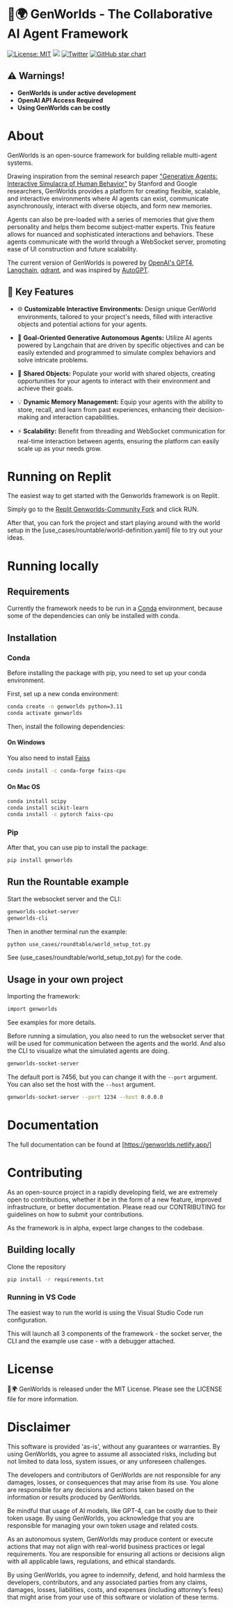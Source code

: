 # 🧬🌍 GenWorlds - The Collaborative AI Agent Framework

[![License: MIT](https://img.shields.io/badge/License-MIT-green.svg)](https://opensource.org/license/mit/) 
[![](https://dcbadge.vercel.app/api/server/VpfmXEMN66?compact=true&style=flat)](https://discord.gg/VpfmXEMN66) 
[![Twitter](https://img.shields.io/twitter/url/https/twitter.com/yeagerai.svg?style=social&label=Follow%20%40YeagerAI)](https://twitter.com/yeagerai) 
[![GitHub star chart](https://img.shields.io/github/stars/yeagerai/genworlds?style=social)](https://star-history.com/#yeagerai/genworlds)


## ⚠️ Warnings!

- **GenWorlds is under active development**
- **OpenAI API Access Required**
- **Using GenWorlds can be costly**


# About
GenWorlds is an open-source framework for building reliable multi-agent systems. 

Drawing inspiration from the seminal research paper ["Generative Agents: Interactive Simulacra of Human Behavior"](https://arxiv.org/abs/2304.03442) by Stanford and Google researchers, GenWorlds provides a platform for creating flexible, scalable, and interactive environments where AI agents can exist, communicate asynchronously, interact with diverse objects, and form new memories.

Agents can also be pre-loaded with a series of memories that give them personality and helps them become subject-matter experts. This feature allows for nuanced and sophisticated interactions and behaviors. These agents communicate with the world through a WebSocket server, promoting ease of UI construction and future scalability. 

The current version of GenWorlds is powered by [OpenAI's GPT4](https://openai.com/product/gpt-4), [Langchain](https://python.langchain.com/en/latest/index.html), [qdrant](https://cloud.qdrant.io?ref=yeagerai), and was inspired by [AutoGPT](https://github.com/Significant-Gravitas/Auto-GPT).

## 🚀 Key Features

- 🌐 **Customizable Interactive Environments:** Design unique GenWorld environments, tailored to your project's needs, filled with interactive objects and potential actions for your agents.

- 🎯 **Goal-Oriented Generative Autonomous Agents:** Utilize AI agents powered by Langchain that are driven by specific objectives and can be easily extended and programmed to simulate complex behaviors and solve intricate problems.

- 🧩 **Shared Objects:** Populate your world with shared objects, creating opportunities for your agents to interact with their environment and achieve their goals.

- 💡 **Dynamic Memory Management:** Equip your agents with the ability to store, recall, and learn from past experiences, enhancing their decision-making and interaction capabilities.

- ⚡ **Scalability:** Benefit from threading and WebSocket communication for real-time interaction between agents, ensuring the platform can easily scale up as your needs grow.

# Running on Replit

The easiest way to get started with the Genworlds framework is on Replit.

Simply go to the [Replit Genworlds-Community Fork](https://replit.com/@yeagerai/genworlds-community) and click RUN.

After that, you can fork the project and start playing around with the world setup in the [use_cases/rountable/world-definition.yaml] file to try out your ideas.

# Running locally
## Requirements

Currently the framework needs to be run in a [Conda](https://docs.conda.io/en/latest/) environment, because some of the dependencies can only be installed with conda.
## Installation
### Conda
Before installing the package with pip, you need to set up your conda environment.

First, set up a new conda environment:

```bash
conda create -n genworlds python=3.11
conda activate genworlds
```

Then, install the following dependencies:

#### On Windows

You also need to install [Faiss](https://github.com/facebookresearch/faiss)

```bash
conda install -c conda-forge faiss-cpu
```

#### On Mac OS

```bash
conda install scipy
conda install scikit-learn
conda install -c pytorch faiss-cpu
```

### Pip

After that, you can use pip to install the package:

```bash
pip install genworlds
```

## Run the Rountable example

Start the websocket server and the CLI:

```bash
genworlds-socket-server
genworlds-cli

```

Then in another terminal run the example:

```bash
python use_cases/roundtable/world_setup_tot.py
```

See (use_cases/roundtable/world_setup_tot.py) for the code.

## Usage in your own project
Importing the framework:

```bash
import genworlds
```

See examples for more details.

Before running a simulation, you also need to run the websocket server that will be used for communication between the agents and the world. And also the CLI to visualize what the simulated agents are doing.

```bash
genworlds-socket-server
```

The default port is 7456, but you can change it with the `--port` argument.
You can also set the host with the `--host` argument.

```bash
genworlds-socket-server --port 1234 --host 0.0.0.0
```

# Documentation

The full documentation can be found at [https://genworlds.netlify.app/]

# Contributing  

As an open-source project in a rapidly developing field, we are extremely open to contributions, whether it be in the form of a new feature, improved infrastructure, or better documentation. Please read our CONTRIBUTING for guidelines on how to submit your contributions.

As the framework is in alpha, expect large changes to the codebase.

## Building locally

Clone the repository

```bash
pip install -r requirements.txt
```

### Running in VS Code

The easiest way to run the world is using the Visual Studio Code run configuration.

This will launch all 3 components of the framework - the socket server, the CLI and the example use case - with a debugger attached.

# License

🧬🌍 GenWorlds is released under the MIT License. Please see the LICENSE file for more information. 

# Disclaimer
This software is provided 'as-is', without any guarantees or warranties. By using GenWorlds, you agree to assume all associated risks, including but not limited to data loss, system issues, or any unforeseen challenges.

The developers and contributors of GenWorlds are not responsible for any damages, losses, or consequences that may arise from its use. You alone are responsible for any decisions and actions taken based on the information or results produced by GenWorlds.

Be mindful that usage of AI models, like GPT-4, can be costly due to their token usage. By using GenWorlds, you acknowledge that you are responsible for managing your own token usage and related costs.

As an autonomous system, GenWorlds may produce content or execute actions that may not align with real-world business practices or legal requirements. You are responsible for ensuring all actions or decisions align with all applicable laws, regulations, and ethical standards.

By using GenWorlds, you agree to indemnify, defend, and hold harmless the developers, contributors, and any associated parties from any claims, damages, losses, liabilities, costs, and expenses (including attorney's fees) that might arise from your use of this software or violation of these terms.
